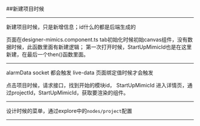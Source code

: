 ##新建项目时候
--- ---
新建项目时候，只是新增信息；id什么的都是后端生成的

页面在designer-mimics.component.ts tab初始化时候初始canvas组件，没有数据时候，此函数里面有新建逻辑；
第一次打开时候，StartUpMimicId也是在这里新建，在最后一个then()函数里面。

--- ---
alarmData  socket 都会触发
live-data  页面绑定值时候才会触发

点击项目时候，请求接口，找到开始的模块id， StartUpMimicId
进入详情页，通过projectId，StartUpMimicId，获取要渲染的组件。

--- ---
设计时候的菜单，通过explore中的`nodes/project`配置

--- --- 

